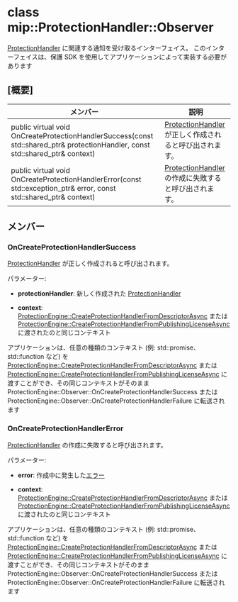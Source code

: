 # <a name="class-mipprotectionhandlerobserver"></a>class mip::ProtectionHandler::Observer 
[ProtectionHandler](class_mip_protectionhandler.md) に関連する通知を受け取るインターフェイス。
このインターフェイスは、保護 SDK を使用してアプリケーションによって実装する必要があります
  
## <a name="summary"></a>[概要]
 メンバー                        | 説明                                
--------------------------------|---------------------------------------------
public virtual void OnCreateProtectionHandlerSuccess(const std::shared_ptr<ProtectionHandler>& protectionHandler, const std::shared_ptr<void>& context)  |  [ProtectionHandler](class_mip_protectionhandler.md) が正しく作成されると呼び出されます。
public virtual void OnCreateProtectionHandlerError(const std::exception_ptr& error, const std::shared_ptr<void>& context)  |  [ProtectionHandler](class_mip_protectionhandler.md) の作成に失敗すると呼び出されます。
  
## <a name="members"></a>メンバー
  
### <a name="oncreateprotectionhandlersuccess"></a>OnCreateProtectionHandlerSuccess
[ProtectionHandler](class_mip_protectionhandler.md) が正しく作成されると呼び出されます。

パラメーター:  
* **protectionHandler**: 新しく作成された [ProtectionHandler](class_mip_protectionhandler.md)


* **context**: [ProtectionEngine::CreateProtectionHandlerFromDescriptorAsync](class_mip_protectionengine.md#createprotectionhandlerfromdescriptorasync) または [ProtectionEngine::CreateProtectionHandlerFromPublishingLicenseAsync](class_mip_protectionengine.md#createprotectionhandlerfrompublishinglicenseasync) に渡されたのと同じコンテキスト


アプリケーションは、任意の種類のコンテキスト (例: std::promise、std::function など) を [ProtectionEngine::CreateProtectionHandlerFromDescriptorAsync](class_mip_protectionengine.md#createprotectionhandlerfromdescriptorasync) または [ProtectionEngine::CreateProtectionHandlerFromPublishingLicenseAsync](class_mip_protectionengine.md#createprotectionhandlerfrompublishinglicenseasync) に渡すことができ、その同じコンテキストがそのまま ProtectionEngine::Observer::OnCreateProtectionHandlerSuccess または ProtectionEngine::Observer::OnCreateProtectionHandlerFailure に転送されます
  
### <a name="oncreateprotectionhandlererror"></a>OnCreateProtectionHandlerError
[ProtectionHandler](class_mip_protectionhandler.md) の作成に失敗すると呼び出されます。

パラメーター:  
* **error**: 作成中に発生した[エラー](class_mip_error.md) 


* **context**: [ProtectionEngine::CreateProtectionHandlerFromDescriptorAsync](class_mip_protectionengine.md#createprotectionhandlerfromdescriptorasync) または [ProtectionEngine::CreateProtectionHandlerFromPublishingLicenseAsync](class_mip_protectionengine.md#createprotectionhandlerfrompublishinglicenseasync) に渡されたのと同じコンテキスト


アプリケーションは、任意の種類のコンテキスト (例: std::promise、std::function など) を [ProtectionEngine::CreateProtectionHandlerFromDescriptorAsync](class_mip_protectionengine.md#createprotectionhandlerfromdescriptorasync) または [ProtectionEngine::CreateProtectionHandlerFromPublishingLicenseAsync](class_mip_protectionengine.md#createprotectionhandlerfrompublishinglicenseasync) に渡すことができ、その同じコンテキストがそのまま ProtectionEngine::Observer::OnCreateProtectionHandlerSuccess または ProtectionEngine::Observer::OnCreateProtectionHandlerFailure に転送されます